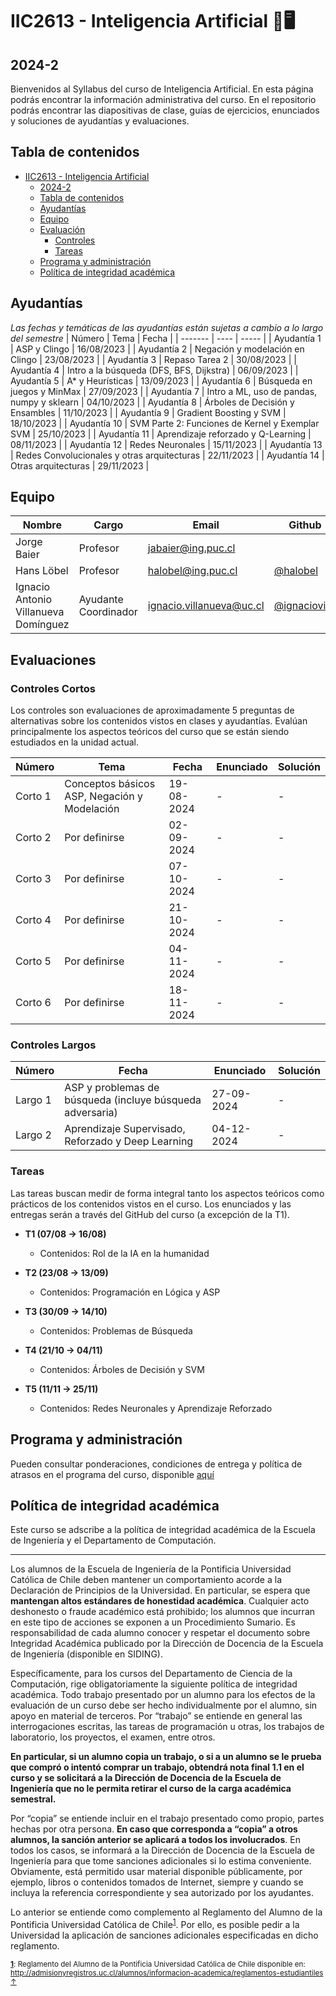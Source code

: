 # IIC2613 - Inteligencia Artificial 🧠🖥️

## 2024-2

Bienvenidos al Syllabus del curso de Inteligencia Artificial. En esta página podrás encontrar la información administrativa del curso. En el repositorio podrás encontrar las diapositivas de clase, guías de ejercicios, enunciados y soluciones de ayudantías y evaluaciones.

## Tabla de contenidos

- [IIC2613 - Inteligencia Artificial](#IIC2613---Inteligencia-Artificial-🧠🖥️)
  - [2024-2](#2024-2)
  - [Tabla de contenidos](#tabla-de-contenidos)
  - [Ayudantías](#ayudantías)
  - [Equipo](#equipo)
  - [Evaluación](#evaluaciones)
    - [Controles](#controles)
    - [Tareas](#tareas)
  - [Programa y administración](#programa-y-administración)
  - [Política de integridad académica](#política-de-integridad-académica)

## Ayudantías
*Las fechas y temáticas de las ayudantías están sujetas a cambio a lo largo del semestre*
| Número  | Tema | Fecha |
| ------- | ---- | ----- |
| Ayudantía 1 | ASP y Clingo                                     | 16/08/2023 |
| Ayudantía 2 | Negación y modelación en Clingo	                 | 23/08/2023 |
| Ayudantía 3 | Repaso Tarea 2                                   | 30/08/2023 |
| Ayudantía 4 | Intro a la búsqueda (DFS, BFS, Dijkstra)         | 06/09/2023 |
| Ayudantía 5 | A* y Heurísticas	                               | 13/09/2023 |
| Ayudantía 6 | Búsqueda en juegos y MinMax	                     | 27/09/2023 |
| Ayudantía 7 | Intro a ML, uso de pandas, numpy y sklearn	     | 04/10/2023 |
| Ayudantía 8 | Árboles de Decisión y Ensambles	                 | 11/10/2023 |
| Ayudantía 9 | Gradient Boosting y SVM                          | 18/10/2023 |
| Ayudantía 10 | SVM Parte 2: Funciones de Kernel y Exemplar SVM | 25/10/2023 |
| Ayudantía 11 | Aprendizaje reforzado y Q-Learning              | 08/11/2023 |
| Ayudantía 12 | Redes Neuronales                                | 15/11/2023 |
| Ayudantía 13 | Redes Convolucionales y otras arquitecturas     | 22/11/2023 |
| Ayudantía 14 | Otras arquitecturas                             | 29/11/2023 |

## Equipo

| Nombre  | Cargo | Email | Github |
| -------------- | ------ | ---------------- | ----------- |
| Jorge Baier | Profesor  | jabaier@ing.puc.cl |  |
| Hans Löbel | Profesor  | halobel@ing.puc.cl | [@halobel](https://github.com/halobel) |
| Ignacio Antonio Villanueva Domínguez | Ayudante Coordinador | ignacio.villanueva@uc.cl | [@ignaciovilla](https://github.com/ignaciovilla)

## Evaluaciones

### Controles Cortos
Los controles son evaluaciones de aproximadamente 5 preguntas de alternativas sobre los contenidos vistos en clases y ayudantías. Evalúan principalmente los aspectos teóricos del curso que se están siendo estudiados en la unidad actual.

| Número | Tema | Fecha | Enunciado | Solución |
| --- | --- | --- | --- | -- |
| Corto 1 | Conceptos básicos ASP, Negación y Modelación  | 19-08-2024 | - | - |
| Corto 2 | Por definirse                                 | 02-09-2024 | - | - |
| Corto 3 | Por definirse                                 | 07-10-2024 | - | - |
| Corto 4 | Por definirse                                 | 21-10-2024 | - | - |
| Corto 5 | Por definirse                                 | 04-11-2024 | - | - |
| Corto 6 | Por definirse                                 | 18-11-2024 | - | - |

### Controles Largos
| Número | Fecha | Enunciado | Solución |
| --- | --- | --- | --- |
| Largo 1 | ASP y problemas de búsqueda (incluye búsqueda adversaria)    | 27-09-2024 | - | - |
| Largo 2 | Aprendizaje Supervisado, Reforzado y Deep Learning           | 04-12-2024 | - | - |

### Tareas

Las tareas buscan medir de forma integral tanto los aspectos teóricos como prácticos de los contenidos vistos en el curso. Los enunciados y las entregas serán a través del GitHub del curso (a excepción de la T1).

- **T1 (07/08 &rarr; 16/08)**
  - Contenidos: Rol de la IA en la humanidad

- **T2 (23/08 &rarr; 13/09)**
  - Contenidos: Programación en Lógica y ASP

- **T3 (30/09 &rarr; 14/10)**
  - Contenidos: Problemas de Búsqueda

- **T4 (21/10 &rarr; 04/11)**
  - Contenidos: Árboles de Decisión y SVM

- **T5 (11/11 &rarr; 25/11)**
  - Contenidos: Redes Neuronales y Aprendizaje Reforzado

## Programa y administración

Pueden consultar ponderaciones, condiciones de entrega y política de atrasos en el programa del curso, disponible [aquí](https://github.com/IIC2613-Inteligencia-Artificial-2024-2/Syllabus/blob/main/IIC2613___Programa_2024_2.pdf)

## Política de integridad académica

Este curso se adscribe a la política de integridad académica de la Escuela de Ingeniería y el Departamento de Computación.

---

Los alumnos de la Escuela de Ingeniería de la Pontificia Universidad Católica de Chile deben mantener un comportamiento acorde a la Declaración de Principios de la Universidad. En particular, se espera que **mantengan altos estándares de honestidad académica**. Cualquier acto deshonesto o fraude académico está prohibido; los alumnos que incurran en este tipo de acciones se exponen a un Procedimiento Sumario. Es responsabilidad de cada alumno conocer y respetar el documento sobre Integridad Académica publicado por la Dirección de Docencia de la Escuela de Ingeniería (disponible en SIDING).

Específicamente, para los cursos del Departamento de Ciencia de la Computación, rige obligatoriamente la siguiente política de integridad académica. Todo trabajo presentado por un alumno para los efectos de la evaluación de un curso debe ser hecho individualmente por el alumno, sin apoyo en material de terceros. Por “trabajo” se entiende en general las interrogaciones escritas, las tareas de programación u otras, los trabajos de laboratorio, los proyectos, el examen, entre otros.

**En particular, si un alumno copia un trabajo, o si a un alumno se le prueba que compró o intentó comprar un trabajo, obtendrá nota final 1.1 en el curso y se solicitará a la Dirección de Docencia de la Escuela de Ingeniería que no le permita retirar el curso de la carga académica semestral.**

Por “copia” se entiende incluir en el trabajo presentado como propio, partes hechas por otra persona. **En caso que corresponda a “copia” a otros alumnos, la sanción anterior se aplicará a todos los involucrados**. En todos los casos, se informará a la Dirección de Docencia de la Escuela de Ingeniería para que tome sanciones adicionales si lo estima conveniente. Obviamente, está permitido usar material disponible públicamente, por ejemplo, libros o contenidos tomados de Internet, siempre y cuando se incluya la referencia correspondiente y sea autorizado por los ayudantes.

Lo anterior se entiende como complemento al Reglamento del Alumno de la Pontificia Universidad Católica de
Chile<sup><a name="pucCLBack">[1](#pucCL)</a></sup>. Por ello, es posible pedir a la Universidad la aplicación de sanciones adicionales especificadas en dicho reglamento.

<sub>**<a name="pucCL">[1](#pucCL)</a>**: Reglamento del Alumno de la Pontificia Universidad Católica de Chile disponible en: http://admisionyregistros.uc.cl/alumnos/informacion-academica/reglamentos-estudiantiles [&#8593;](#pucCLBack)</sub>
